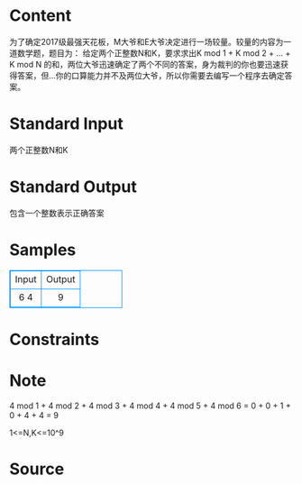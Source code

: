 
# Content

为了确定2017级最强天花板，M大爷和E大爷决定进行一场较量。较量的内容为一道数学题，题目为：
	给定两个正整数N和K，要求求出K mod 1 + K mod 2 + … + K mod N 的和，两位大爷迅速确定了两个不同的答案，身为裁判的你也要迅速获得答案，但…你的口算能力并不及两位大爷，所以你需要去编写一个程序去确定答案。

# Standard Input

两个正整数N和K

# Standard Output

包含一个整数表示正确答案

# Samples

<style>
        table,table tr th, table tr td { border:1px solid #0094ff; }
        table { width: 200px; min-height: 25px; line-height: 25px; text-align: center; border-collapse: collapse;}   
    </style>
<table>
	<tr>
		<td>Input</td>
		<td>Output</td>
	</tr>
<tr><td>6 4</td><td>9</td></tr></table>


# Constraints



# Note

4 mod 1 + 4 mod 2 + 4 mod 3 + 4 mod 4 + 4 mod 5 + 4 mod 6 = 0 + 0 + 1 + 0 + 4 + 4 = 9

1<=N,K<=10^9

# Source


